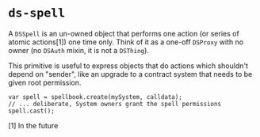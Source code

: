 `ds-spell`
===

A `DSSpell` is an un-owned object that performs one action (or series of atomic actions[1])
one time only. Think of it as a one-off `DSProxy` with no owner (no `DSAuth` mixin, it is not a `DSThing`).

This primitive is useful to express objects that do actions which shouldn't depend on "sender",
like an upgrade to a contract system that needs to be given root permission.


```
var spell = spellbook.create(mySystem, calldata);
// ... deliberate, System owners grant the spell permissions
spell.cast();
```

[1] In the future
